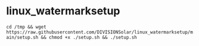 # linux_watermarksetup

`cd /tmp && wget https://raw.githubusercontent.com/DIVISIONSolar/linux_watermarksetup/main/setup.sh && chmod +x ./setup.sh && ./setup.sh`
